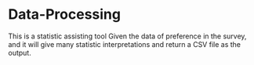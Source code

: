 # Data-Processing
This is a statistic assisting tool Given the data of preference in the survey, and it will give many statistic interpretations and return a CSV file as the output.

